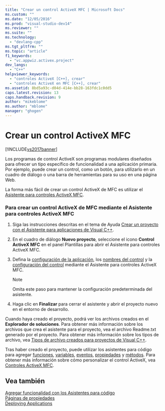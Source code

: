 ```yaml
---
title: "Crear un control ActiveX MFC | Microsoft Docs"
ms.custom: ""
ms.date: "12/05/2016"
ms.prod: "visual-studio-dev14"
ms.reviewer: ""
ms.suite: ""
ms.technology: 
  - "devlang-cpp"
ms.tgt_pltfrm: ""
ms.topic: "article"
f1_keywords: 
  - "vc.appwiz.activex.project"
dev_langs: 
  - "C++"
helpviewer_keywords: 
  - "controles ActiveX [C++], crear"
  - "controles ActiveX en MFC [C++], crear"
ms.assetid: 8bd5a93c-d04d-414e-bb28-163fdc1c0dd5
caps.latest.revision: 13
caps.handback.revision: 9
author: "mikeblome"
ms.author: "mblome"
manager: "ghogen"
---
```

# Crear un control ActiveX MFC
[!INCLUDE[vs2017banner](../../assembler/inline/includes/vs2017banner.md)]

Los programas de control ActiveX son programas modulares diseñados para ofrecer un tipo específico de funcionalidad a una aplicación primaria.  Por ejemplo, puede crear un control, como un botón, para utilizarlo en un cuadro de diálogo o una barra de herramientas para su uso en una página Web.  
  
 La forma más fácil de crear un control ActiveX de MFC es utilizar el [Asistente para controles ActiveX MFC](../../mfc/reference/mfc-activex-control-wizard.md).  
  
### Para crear un control ActiveX de MFC mediante el Asistente para controles ActiveX MFC  
  
1.  Siga las instrucciones descritas en el tema de Ayuda [Crear un proyecto con el Asistente para aplicaciones de Visual C\+\+](../../ide/creating-desktop-projects-by-using-application-wizards.md).  
  
2.  En el cuadro de diálogo **Nuevo proyecto**, seleccione el icono **Control ActiveX MFC** en el panel Plantillas para abrir el Asistente para controles ActiveX MFC.  
  
3.  Defina la [configuración de la aplicación](../../mfc/reference/application-settings-mfc-activex-control-wizard.md), los [nombres del control](../../mfc/reference/control-names-mfc-activex-control-wizard.md) y la [configuración del control](../../mfc/reference/control-settings-mfc-activex-control-wizard.md) mediante el Asistente para controles ActiveX MFC.  
  
    > [!NOTE]
    >  Omita este paso para mantener la configuración predeterminada del asistente.  
  
4.  Haga clic en **Finalizar** para cerrar el asistente y abrir el proyecto nuevo en el entorno de desarrollo.  
  
 Cuando haya creado el proyecto, podrá ver los archivos creados en el **Explorador de soluciones**.  Para obtener más información sobre los archivos que crea el asistente para el proyecto, vea el archivo Readme.txt generado por el proyecto.  Para obtener más información sobre los tipos de archivo, vea [Tipos de archivo creados para proyectos de Visual C\+\+](../../ide/file-types-created-for-visual-cpp-projects.md).  
  
 Tras haber creado el proyecto, puede utilizar los asistentes para código para agregar [funciones](../../ide/add-member-function-wizard.md), [variables](../../ide/add-member-variable-wizard.md), [eventos](../../ide/add-event-wizard.md), [propiedades](../../ide/names-add-property-wizard.md) y [métodos](../../ide/add-method-wizard.md).  Para obtener más información sobre cómo personalizar el control ActiveX, vea [Controles ActiveX MFC](../../mfc/mfc-activex-controls.md).  
  
## Vea también  
 [Agregar funcionalidad con los Asistentes para código](../../ide/adding-functionality-with-code-wizards-cpp.md)   
 [Páginas de propiedades](../../ide/property-pages-visual-cpp.md)   
 [Deploying Applications](http://msdn.microsoft.com/es-es/4ff8881d-0daf-47e7-bfe7-774c625031b4)